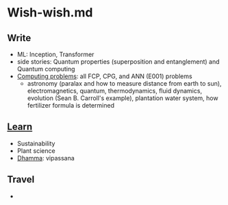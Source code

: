 # Wish-wish.md

## Write
  * ML: Inception, Transformer
  * side stories: Quantum properties (superposition and entanglement) and Quantum computing
  * [Computing problems](https://github.com/tatpongkatanyukul/Adventures-of-CPG-in-The-World-of-Problem-Solving): all FCP, CPG, and ANN (E001) problems
    * astronomy (paralax and how to measure distance from earth to sun), electromagnetics, quantum, thermodynamics, fluid dynamics, evolution (Sean B. Carroll's example), plantation water system, how fertilizer formula is determined

## [Learn](https://github.com/tatpongkatanyukul/Learn)
  * Sustainability
  * Plant science
  * [Dhamma](https://github.com/tatpongkatanyukul/Ta3): vipassana

## Travel
  * 
